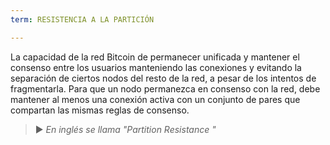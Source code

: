 ```yaml
---
term: RESISTENCIA A LA PARTICIÓN

---
```

La capacidad de la red Bitcoin de permanecer unificada y mantener el consenso entre los usuarios manteniendo las conexiones y evitando la separación de ciertos nodos del resto de la red, a pesar de los intentos de fragmentarla. Para que un nodo permanezca en consenso con la red, debe mantener al menos una conexión activa con un conjunto de pares que compartan las mismas reglas de consenso.

> ► *En inglés se llama "Partition Resistance "*